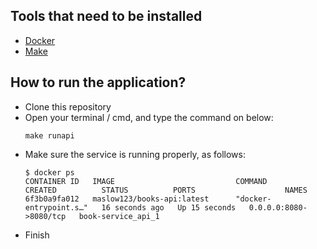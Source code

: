 ## Tools that need to be installed
- [Docker](https://www.docker.com/)
- [Make](https://community.chocolatey.org/packages/make)

## How to run the application?
- Clone this repository
- Open your terminal / cmd, and type the command on below:
    ```
    make runapi
    ```
- Make sure the service is running properly, as follows:
    ```
    $ docker ps
    CONTAINER ID   IMAGE                           COMMAND                  CREATED          STATUS          PORTS                    NAMES
    6f3b0a9fa012   maslow123/books-api:latest      "docker-entrypoint.s…"   16 seconds ago   Up 15 seconds   0.0.0.0:8080->8080/tcp   book-service_api_1
    ```
- Finish
